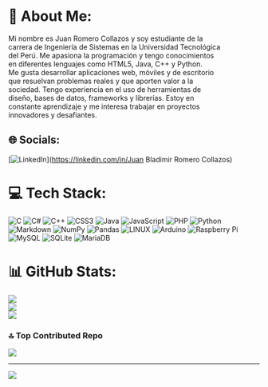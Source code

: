 # 💫 About Me:
Mi nombre es Juan Romero Collazos y soy estudiante de la<br>carrera de Ingeniería de Sistemas en la Universidad Tecnológica<br>del Perú. Me apasiona la programación y tengo conocimientos<br>en diferentes lenguajes como HTML5, Java, C++ y Python.<br>Me gusta desarrollar aplicaciones web, móviles y de escritorio<br>que resuelvan problemas reales y que aporten valor a la<br>sociedad. Tengo experiencia en el uso de herramientas de<br>diseño, bases de datos, frameworks y librerías. Estoy en<br>constante aprendizaje y me interesa trabajar en proyectos<br>innovadores y desafiantes.


## 🌐 Socials:
[![LinkedIn](https://img.shields.io/badge/LinkedIn-%230077B5.svg?logo=linkedin&logoColor=white)](https://linkedin.com/in/Juan Bladimir Romero Collazos) 

# 💻 Tech Stack:
![C](https://img.shields.io/badge/c-%2300599C.svg?style=for-the-badge&logo=c&logoColor=white) ![C#](https://img.shields.io/badge/c%23-%23239120.svg?style=for-the-badge&logo=c-sharp&logoColor=white) ![C++](https://img.shields.io/badge/c++-%2300599C.svg?style=for-the-badge&logo=c%2B%2B&logoColor=white) ![CSS3](https://img.shields.io/badge/css3-%231572B6.svg?style=for-the-badge&logo=css3&logoColor=white) ![Java](https://img.shields.io/badge/java-%23ED8B00.svg?style=for-the-badge&logo=java&logoColor=white) ![JavaScript](https://img.shields.io/badge/javascript-%23323330.svg?style=for-the-badge&logo=javascript&logoColor=%23F7DF1E) ![PHP](https://img.shields.io/badge/php-%23777BB4.svg?style=for-the-badge&logo=php&logoColor=white) ![Python](https://img.shields.io/badge/python-3670A0?style=for-the-badge&logo=python&logoColor=ffdd54) ![Markdown](https://img.shields.io/badge/markdown-%23000000.svg?style=for-the-badge&logo=markdown&logoColor=white) ![NumPy](https://img.shields.io/badge/numpy-%23013243.svg?style=for-the-badge&logo=numpy&logoColor=white) ![Pandas](https://img.shields.io/badge/pandas-%23150458.svg?style=for-the-badge&logo=pandas&logoColor=white) ![LINUX](https://img.shields.io/badge/Linux-FCC624?style=for-the-badge&logo=linux&logoColor=black) ![Arduino](https://img.shields.io/badge/-Arduino-00979D?style=for-the-badge&logo=Arduino&logoColor=white) ![Raspberry Pi](https://img.shields.io/badge/-RaspberryPi-C51A4A?style=for-the-badge&logo=Raspberry-Pi) ![MySQL](https://img.shields.io/badge/mysql-%2300f.svg?style=for-the-badge&logo=mysql&logoColor=white) ![SQLite](https://img.shields.io/badge/sqlite-%2307405e.svg?style=for-the-badge&logo=sqlite&logoColor=white) ![MariaDB](https://img.shields.io/badge/MariaDB-003545?style=for-the-badge&logo=mariadb&logoColor=white)
# 📊 GitHub Stats:
![](https://github-readme-stats.vercel.app/api?username=INGSYSTEM&theme=dracula&hide_border=false&include_all_commits=true&count_private=true)<br/>
![](https://github-readme-streak-stats.herokuapp.com/?user=INGSYSTEM&theme=dracula&hide_border=false)<br/>
![](https://github-readme-stats.vercel.app/api/top-langs/?username=INGSYSTEM&theme=dracula&hide_border=false&include_all_commits=true&count_private=true&layout=compact)

### 🔝 Top Contributed Repo
![](https://github-contributor-stats.vercel.app/api?username=INGSYSTEM&limit=5&theme=dark&combine_all_yearly_contributions=true)

---
[![](https://visitcount.itsvg.in/api?id=INGSYSTEM&icon=0&color=0)](https://visitcount.itsvg.in)

<!-- Proudly created with GPRM ( https://gprm.itsvg.in ) -->
